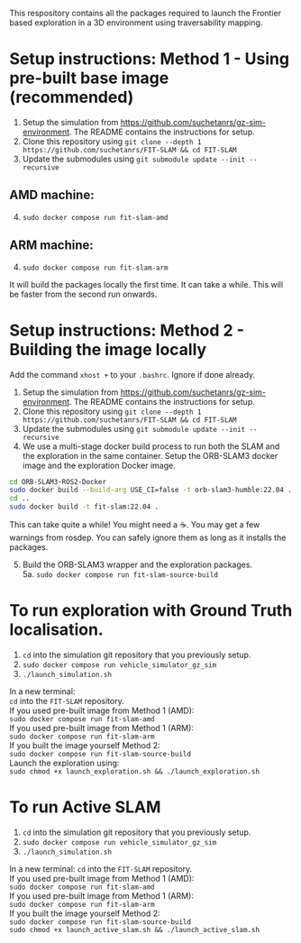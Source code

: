 This respository contains all the packages required to launch the Frontier based exploration in a 3D environment using traversability mapping.

# Setup instructions: Method 1 - Using pre-built base image (recommended)

1. Setup the simulation from https://github.com/suchetanrs/gz-sim-environment. The README contains the instructions for setup.
2. Clone this repository using ```git clone --depth 1 https://github.com/suchetanrs/FIT-SLAM && cd FIT-SLAM```
3. Update the submodules using ```git submodule update --init --recursive```
## AMD machine:
4. ```sudo docker compose run fit-slam-amd```<br>
## ARM machine:
4. ```sudo docker compose run fit-slam-arm```<br>

It will build the packages locally the first time. It can take a while. This will be faster from the second run onwards.

# Setup instructions: Method 2 - Building the image locally

Add the command ```xhost +``` to your ```.bashrc```. Ignore if done already.

1. Setup the simulation from https://github.com/suchetanrs/gz-sim-environment. The README contains the instructions for setup.
2. Clone this repository using ```git clone --depth 1 https://github.com/suchetanrs/FIT-SLAM && cd FIT-SLAM```
3. Update the submodules using ```git submodule update --init --recursive```
4. We use a multi-stage docker build process to run both the SLAM and the exploration in the same container.
Setup the ORB-SLAM3 docker image and the exploration Docker image.
```sh
cd ORB-SLAM3-ROS2-Docker
sudo docker build --build-arg USE_CI=false -t orb-slam3-humble:22.04 .
cd ..
sudo docker build -t fit-slam:22.04 .
``` 
This can take quite a while! You might need a ☕. You may get a few warnings from rosdep. You can safely ignore them as long as it installs the packages.

5. Build the ORB-SLAM3 wrapper and the exploration packages.<br>
5a. ```sudo docker compose run fit-slam-source-build```<br>

# To run exploration with Ground Truth localisation.

1. ```cd``` into the simulation git repository that you previously setup.
2. ```sudo docker compose run vehicle_simulator_gz_sim```
3. ```./launch_simulation.sh```

In a new terminal: <br>
```cd``` into the ```FIT-SLAM``` repository. <br>
If you used pre-built image from Method 1 (AMD): <br>
```sudo docker compose run fit-slam-amd``` <br>
If you used pre-built image from Method 1 (ARM): <br>
```sudo docker compose run fit-slam-arm``` <br>
If you built the image yourself Method 2: <br>
```sudo docker compose run fit-slam-source-build``` <br>
Launch the exploration using: <br>
```sudo chmod +x launch_exploration.sh && ./launch_exploration.sh```

# To run Active SLAM

1. ```cd``` into the simulation git repository that you previously setup.
2. ```sudo docker compose run vehicle_simulator_gz_sim```
3. ```./launch_simulation.sh```

In a new terminal: 
```cd``` into the ```FIT-SLAM``` repository. <br>
If you used pre-built image from Method 1 (AMD): <br>
```sudo docker compose run fit-slam-amd``` <br>
If you used pre-built image from Method 1 (ARM): <br>
```sudo docker compose run fit-slam-arm``` <br>
If you built the image yourself Method 2: <br>
```sudo docker compose run fit-slam-source-build``` <br>
```sudo chmod +x launch_active_slam.sh && ./launch_active_slam.sh```
